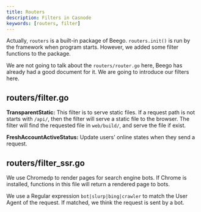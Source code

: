 ```yaml
---
title: Routers
description: Filters in Casnode
keywords: [routers, filter]
---
```


Actually, `routers` is a built-in package of Beego. `routers.init()` is run by the framework when program starts. However, we added some filter functions to the package.

We are not going to talk about the `routers/router.go` here, Beego has already had a good document for it. We are going to introduce our filters here.

## routers/filter.go

**TransparentStatic:** This filter is to serve static files. If a request path is not starts with `/api/`, then the filter will serve a static file to the browser. The filter will find the requested file in `web/build/`, and serve the file if exist.

**FreshAccountActiveStatus:** Update users' online states when they send a request.

## routers/filter_ssr.go

We use Chromedp to render pages for search engine bots. If Chrome is installed, functions in this file will return a rendered page to bots.

We use a Regular expression `bot|slurp|bing|crawler` to match the User Agent of the request. If matched, we think the request is sent by a bot.